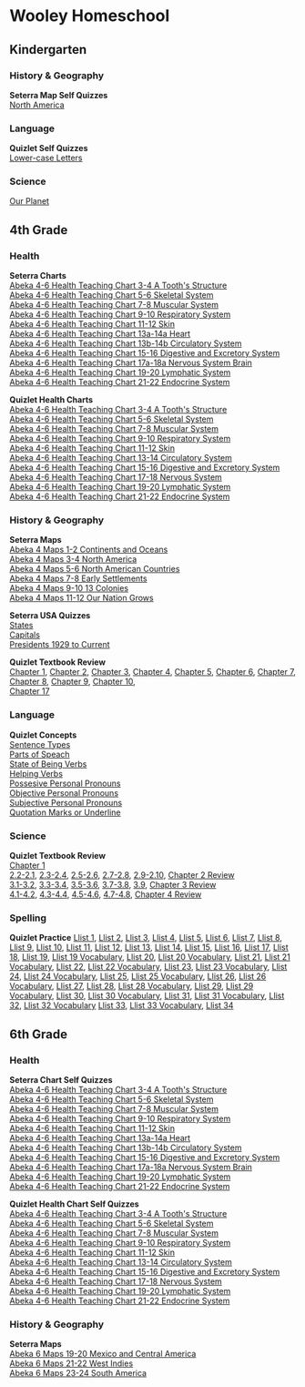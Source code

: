 # Wooley Homeschool

## Kindergarten
### History & Geography
**Seterra Map Self Quizzes**  
[North America](https://www.geoguessr.com/seterra/en/vgp/3015?c=RCSKA)
### Language
**Quizlet Self Quizzes**  
[Lower-case Letters](https://quizlet.com/775919356/lower-case-letters-flash-cards/?funnelUUID=c0534a5b-e626-4e8e-a8ce-ed7b670f159d)
### Science  
[Our Planet](https://www.geoguessr.com/seterra/en/vgp/3123?c=FWNU2)

## 4th Grade
### Health
**Seterra Charts**  
[Abeka 4-6 Health Teaching Chart 3-4 A Tooth's Structure](https://www.geoguessr.com/seterra/en-an/vgp/3859?c=3VAE4)  
[Abeka 4-6 Health Teaching Chart 5-6 Skeletal System](https://www.geoguessr.com/seterra/en-an/vgp/3800?c=EUAHL)  
[Abeka 4-6 Health Teaching Chart 7-8 Muscular System](https://www.geoguessr.com/seterra/en-an/vgp/3811?c=Q5787)  
[Abeka 4-6 Health Teaching Chart 9-10 Respiratory System](https://www.geoguessr.com/seterra/en-an/vgp/3831?c=LKHFR)  
[Abeka 4-6 Health Teaching Chart 11-12 Skin](https://www.geoguessr.com/seterra/en-an/vgp/3804?c=9Y348)  
[Abeka 4-6 Health Teaching Chart 13a-14a Heart](https://www.geoguessr.com/seterra/en-an/vgp/3805?c=VDY8E)  
[Abeka 4-6 Health Teaching Chart 13b-14b Circulatory System](https://www.geoguessr.com/seterra/en-an/vgp/3801?c=ZTK58)  
[Abeka 4-6 Health Teaching Chart 15-16 Digestive and Excretory System](https://www.geoguessr.com/seterra/en-an/vgp/3831?c=LKHFR)  
[Abeka 4-6 Health Teaching Chart 17a-18a Nervous System Brain](https://www.geoguessr.com/seterra/en-an/vgp/3806?c=A4E4A)  
[Abeka 4-6 Health Teaching Chart 19-20 Lymphatic System](https://www.geoguessr.com/seterra/en-an/vgp/3801?c=DUHS8)  
[Abeka 4-6 Health Teaching Chart 21-22 Endocrine System](https://www.geoguessr.com/seterra/en-an/vgp/3801?c=2JFSY)

**Quizlet Health Charts**  
[Abeka 4-6 Health Teaching Chart 3-4 A Tooth's Structure](https://quizlet.com/790032522/abeka-4-6-health-teaching-charts-3-4-a-tooths-structure-diagram/?funnelUUID=db600913-df39-497c-99d8-faeb8f56ac88)  
[Abeka 4-6 Health Teaching Chart 5-6 Skeletal System](https://quizlet.com/790040412/abeka-4-6-health-teaching-charts-5-6-skeletal-system-diagram/?funnelUUID=74d0934a-d93a-4d99-a27e-7b9c1b98ae84)   
[Abeka 4-6 Health Teaching Chart 7-8 Muscular System](https://quizlet.com/790044677/abeka-4-6-health-teaching-charts-7-8-muscular-system-diagram/?funnelUUID=c8b9a453-9a7b-462f-8615-23683eb38149)   
[Abeka 4-6 Health Teaching Chart 9-10 Respiratory System](https://quizlet.com/790053842/abeka-4-6-health-teaching-charts-9-10-respiratory-system-diagram/?funnelUUID=d077285c-be57-4b24-8c00-fde0dc352760)  
[Abeka 4-6 Health Teaching Chart 11-12 Skin](https://quizlet.com/790061783/abeka-4-6-health-teaching-charts-11-12-skin-diagram/?funnelUUID=65c61be2-8b76-4a00-9558-ee708e2b1196)  
[Abeka 4-6 Health Teaching Chart 13-14 Circulatory System](https://quizlet.com/790086606/abeka-4-6-health-teaching-charts-13-14-circulatory-system-diagram/?funnelUUID=9deeb9e4-a125-41bc-b9bb-a8f2ed469391)    
[Abeka 4-6 Health Teaching Chart 15-16 Digestive and Excretory System](https://quizlet.com/790098473/abeka-4-6-health-teaching-charts-11-12-digestive-system-diagram/?funnelUUID=54816406-76d4-45af-b767-f6cbd59c4277)   
[Abeka 4-6 Health Teaching Chart 17-18 Nervous System](https://quizlet.com/790107324/abeka-4-6-health-teaching-charts-17-18-nervous-system-diagram/?funnelUUID=67fc0196-c340-4505-8ba2-4b03348783af)   
[Abeka 4-6 Health Teaching Chart 19-20 Lymphatic System](https://quizlet.com/790111559/abeka-4-6-health-teaching-charts-19-20-lymphatic-system-diagram/?funnelUUID=07fe45e3-d06b-4204-9073-aef3d2fa2d69)   
[Abeka 4-6 Health Teaching Chart 21-22 Endocrine System](https://quizlet.com/790113130/abeka-4-6-health-teaching-charts-21-22-endocrine-system-diagram/?funnelUUID=7046ccd9-7899-46b5-8b5c-ef7145cb6036)

### History & Geography
**Seterra Maps**  
[Abeka 4 Maps 1-2 Continents and Oceans](https://www.geoguessr.com/seterra/en/vgp/3963?c=66QB2)  
[Abeka 4 Maps 3-4 North America](https://www.geoguessr.com/seterra/en/vgp/3452?c=JPSW4)  
[Abeka 4 Maps 5-6 North American Countries](https://www.geoguessr.com/seterra/en/vgp/3962?c=UJMBJ)  
[Abeka 4 Maps 7-8 Early Settlements](https://www.geoguessr.com/seterra/en/vgp/3452?c=2YXEH)  
[Abeka 4 Maps 9-10 13 Colonies](https://www.geoguessr.com/seterra/en/vgp/3044?c=CSJLC)  
[Abeka 4 Maps 11-12 Our Nation Grows](https://www.geoguessr.com/seterra/en/vgp/3362?c=954DH)

**Seterra USA Quizzes**  
[States](https://www.geoguessr.com/seterra/en/vgp/3285?c=WMYLY)  
[Capitals](https://www.geoguessr.com/seterra/en/vgp/3063?c=LVRC5)  
[Presidents 1929 to Current](https://www.geoguessr.com/seterra/en/vgp/3794)

**Quizlet Textbook Review**  
[Chapter 1](https://quizlet.com/722797758/abeka-4-history-chapter-1-flash-cards/?funnelUUID=78fe5ef9-3949-42e9-9ac6-b7e6e9c79bb5), 
[Chapter 2](https://quizlet.com/722847457/abeka-4-history-chapter-2-flash-cards/?funnelUUID=12cd0ec5-cb57-4ced-a875-0b6604139cbf), 
[Chapter 3](https://quizlet.com/722849371/abeka-4-history-chapter-3-flash-cards/?funnelUUID=3df5fa87-4457-4ebc-b408-79e2105842e3), 
[Chapter 4](https://quizlet.com/722851302/abeka-4-history-chapter-4-flash-cards/?funnelUUID=6ad315ee-a443-4e03-bdcb-4effd78849a1), 
[Chapter 5](https://quizlet.com/727354655/abeka-4-history-chapter-5-flash-cards/?funnelUUID=02fc035c-882f-4926-bbc9-d6b906cc1253), 
[Chapter 6](https://quizlet.com/728345375/abeka-4-history-chapter-6-flash-cards/?funnelUUID=5e3a1651-0e1b-4939-947a-3948178e4602), 
[Chapter 7](https://quizlet.com/733206764/abeka-4-history-chapter-7-flash-cards/?funnelUUID=d65affa3-0872-4652-afc7-e84fb833eb68), 
[Chapter 8](https://quizlet.com/744809784/abeka-4-history-chapter-8-flash-cards/?funnelUUID=d1082648-ee03-4374-9d3e-b386a65d312b), 
[Chapter 9](https://quizlet.com/749311925/abeka-4-history-chapter-9-flash-cards/?funnelUUID=d3e99c1c-d919-4c9e-9185-67a49e1a7867), 
[Chapter 10](https://quizlet.com/749314632/abeka-4-history-chapter-10-flash-cards/?funnelUUID=c92e0841-2b66-4cd4-a951-cc4dbfbe071b),  
[Chapter 17](https://quizlet.com/790854708/abeka-4-history-chapter-17-the-world-wars-flash-cards/)

### Language
**Quizlet Concepts**  
[Sentence Types](https://quizlet.com/725409094/abeka-language-sentence-types-flash-cards/?funnelUUID=f5d6ebf4-282d-42a8-b070-797344959538)  
[Parts of Speach](https://quizlet.com/725421299/abeka-language-parts-of-speach-flash-cards/?funnelUUID=e3575154-56bc-44cb-a616-3eb3970ba797)  
[State of Being Verbs](https://quizlet.com/779648256/state-of-being-verbs-flash-cards/?funnelUUID=a76925bb-4ea1-46c9-9077-ca9e4de5f721)  
[Helping Verbs](https://quizlet.com/779650758/helping-verbs-flash-cards/?funnelUUID=00398ea3-7ea2-4704-9415-4658cef97db1)  
[Possesive Personal Pronouns](https://quizlet.com/779658844/possessive-personal-pronouns-flash-cards/?funnelUUID=8cb1aef7-23a0-4701-a7a3-1e9ec3aaa3ec)  
[Objective Personal Pronouns](https://quizlet.com/779657768/objective-personal-pronouns-flash-cards/?funnelUUID=357c4fe7-176c-4f5c-b5cb-090db5a049f6)  
[Subjective Personal Pronouns](https://quizlet.com/779656483/subjective-personal-pronouns-flash-cards/?funnelUUID=3845ac36-92fb-46c8-acc1-8e9a25bf3152)  
[Quotation Marks or Underline](https://quizlet.com/725404154/language-when-to-use-quotation-marks-or-underlining-flash-cards/?funnelUUID=30771039-bff6-49f0-9289-0eb34f924329)

### Science
**Quizlet Textbook Review**  
[Chapter 1](https://quizlet.com/721808214/abeka-4-science-chapter-1-flash-cards/?funnelUUID=7601e7c5-f678-4de0-91b5-08d82edc21d1)  
[2.2-2.1](https://quizlet.com/722198542/abeka-4-science-chapter-2-21-22-flash-cards/?funnelUUID=7b8ead8f-97d9-49c8-b374-b09390af29f0),
[2.3-2.4](https://quizlet.com/724762687/abeka-4-science-chapter-2-23-24-flash-cards/?funnelUUID=0ed1781e-b37a-44b3-859d-b61c447e7033),
[2.5-2.6](https://quizlet.com/724769646/abeka-4-science-chapter-2-25-26-flash-cards/?funnelUUID=6b59d9c6-80d0-4319-b488-b6cba3fa2a26),
[2.7-2.8](https://quizlet.com/724772428/abeka-4-science-chapter-2-27-28-flash-cards/?funnelUUID=74fccfe1-455f-447e-b3d3-15ee8c302a7b),
[2.9-2.10](https://quizlet.com/724766107/abeka-4-science-chapter-2-29-210-flash-cards/?funnelUUID=df129a90-7a70-44fc-b627-19fc60b1ec77),
[Chapter 2 Review](https://quizlet.com/724766432/abeka-4-science-chapter-2-chapter-checkup-flash-cards/?funnelUUID=a4dd517e-f669-4742-9b8d-5efc11dab339)  
[3.1-3.2](https://quizlet.com/724781148/abeka-4-science-chapter-3-31-32-flash-cards/?funnelUUID=73d06470-ae3b-438c-80e4-40cf48bdc247),
[3.3-3.4](https://quizlet.com/724784054/abeka-4-science-chapter-3-33-34-flash-cards/?funnelUUID=bb3a53d7-5075-4c9d-bfe8-6633d1f012d7),
[3.5-3.6](https://quizlet.com/724805339/abeka-4-science-chapter-3-35-36-flash-cards/?funnelUUID=b3690356-b5da-46e1-ae4e-b7bc1ad2d28f),
[3.7-3.8](https://quizlet.com/724807341/abeka-4-science-chapter-3-37-38-flash-cards/?funnelUUID=7516a31c-79d6-442b-b014-72b5af8bc61b),
[3.9](https://quizlet.com/724811299/abeka-4-science-chapter-3-39-flash-cards/?funnelUUID=f1fa4eca-b8af-4848-b685-01c59e871f56),
[Chapter 3 Review](https://quizlet.com/722286476/abeka-4-science-chapter-3-chapter-checkup-flash-cards/?funnelUUID=c35c2b13-5efe-4d9b-84df-3a263f026e29)  
[4.1-4.2](https://quizlet.com/724813660/abeka-4-science-chapter-4-41-42-flash-cards/?funnelUUID=f66adb62-4d34-4532-9592-cb36ce0dd950),
[4.3-4.4](https://quizlet.com/724416171/abeka-4-science-chapter-4-43-44-flash-cards/?funnelUUID=dbb5e245-c935-4eaf-ae1b-62186933dc94),
[4.5-4.6](https://quizlet.com/725374268/abeka-4-science-chapter-4-45-46-flash-cards/?funnelUUID=a10ef52a-3420-4035-9a11-105693b8bbe7),
[4.7-4.8](https://quizlet.com/725378919/abeka-4-science-chapter-4-47-48-flash-cards/?funnelUUID=7f29bc72-fe2a-4ff6-bffa-04b841893201),
[Chapter 4 Review](https://quizlet.com/725388866/abeka-4-science-chapter-4-chapter-checkup-flash-cards/?funnelUUID=c921071f-eae6-48ac-a0a6-e36760ff5ddc)

### Spelling
**Quizlet Practice**
[Llist 1](https://quizlet.com/715500439/abeka-4-spelling-list-1-flash-cards/?funnelUUID=0778a386-1679-4a69-8bbb-b89e1b3f1eb8),
[Llist 2](https://quizlet.com/717752408/abeka-4-spelling-list-2-flash-cards/?funnelUUID=7f611cc3-34c7-4950-b2b8-032d2bee1d8f),
[Llist 3](https://quizlet.com/720030235/abeka-4-spelling-list-3-flash-cards/?funnelUUID=3b3ff569-97a5-47f9-8fc8-31d3e56a52e3),
[Llist 4](https://quizlet.com/721802558/abeka-4-spelling-list-4-flash-cards/?funnelUUID=f3ec0470-e365-4165-9762-09b58976e8b0),
[Llist 5](https://quizlet.com/724361922/abeka-4-spelling-list-5-flash-cards/?funnelUUID=7795ab6a-b6d4-4cb5-b3f8-07c6a1c2921d),
[Llist 6](https://quizlet.com/727119973/abeka-4-spelling-list-6-flash-cards/?funnelUUID=8ef25d6b-7cd5-4530-aca0-764962beba82),
[Llist 7](https://quizlet.com/731244312/abeka-4-spelling-list-7-flash-cards/?funnelUUID=5bfdd803-badf-4576-afb9-0b186e19c3fc),
[Llist 8](https://quizlet.com/736432526/abeka-4-spelling-list-8-flash-cards/?funnelUUID=139b312c-3f6f-4588-8946-be1eec6a41df),
[Llist 9](https://quizlet.com/738256891/abeka-4-spelling-list-9-flash-cards/?funnelUUID=e211a556-1d1f-4f9f-bbc7-e50a5a2e129e),
[Llist 10](https://quizlet.com/741878531/abeka-4-spelling-list-10-flash-cards/?funnelUUID=dac97a91-1d36-4324-ac6d-8ee498907eb3),
[Llist 11](https://quizlet.com/744294221/abeka-4-spelling-list-11-flash-cards/?funnelUUID=c7d99379-d0cd-4800-9d23-23fa0ccd7fd6),
[Llist 12](https://quizlet.com/747543950/abeka-4-spelling-list-12-flash-cards/?funnelUUID=c19599fe-4f09-4482-b998-5745cbc85dd7),
[Llist 13](https://quizlet.com/750910766/abeka-4-spelling-list-13-flash-cards/?funnelUUID=5ac8b2cc-2d22-441e-82e7-1a617c1aabc2),
[Llist 14](https://quizlet.com/752928924/abeka-4-spelling-list-14-flash-cards/?funnelUUID=9465f794-7b38-43dd-9933-b003215e9323),
[Llist 15](https://quizlet.com/769163018/abeka-4-spelling-list-15-practice-test-flash-cards/?funnelUUID=0a6e3416-7e85-4790-8716-561e5b95f413),
[Llist 16](https://quizlet.com/771363252/abeka-4-spelling-list-16-practice-test-flash-cards/?funnelUUID=1e4125c0-6e93-4d1c-b3c5-696edeb89f8c),
[Llist 17](https://quizlet.com/774502828/abeka-4-spelling-list-17-flash-cards/?funnelUUID=1f5b5ec8-b69e-4957-8754-5148db12d884),
[Llist 18](https://quizlet.com/776485279/abeka-4-spelling-list-18-vocabulary-flash-cards/?funnelUUID=e56c79ac-c201-4e9a-b41a-39140b7f31b3),
[Llist 19](https://quizlet.com/777922193/abeka-4-spelling-list-19-flash-cards/?funnelUUID=c10eb263-de59-4190-a48b-3392c4374247),
[Llist 19 Vocabulary](https://quizlet.com/777922398/abeka-4-spelling-list-19-vocabulary-flash-cards/?funnelUUID=d0445d84-98f0-4dd8-b8ac-381e0ef11c17),
[Llist 20](https://quizlet.com/777922529/abeka-4-spelling-list-20-flash-cards/?funnelUUID=9c6dc317-60c8-412c-9bfb-35206f8b25bc),
[Llist 20 Vocabulary](https://quizlet.com/777922642/abeka-4-spelling-list-20-vocabulary-flash-cards/?funnelUUID=8f798288-5bc5-48a0-bae2-1f71b0331119),
[Llist 21](https://quizlet.com/777922767/abeka-4-spelling-list-21-flash-cards/?funnelUUID=bef2ce3e-9d97-46ed-bdb4-f11ae442ed12),
[Llist 21 Vocabulary](https://quizlet.com/777922907/abeka-4-spelling-list-21-vocabulary-flash-cards/?funnelUUID=ddc5d3e5-2f96-469f-9956-5210696fe2d4),
[Llist 22](https://quizlet.com/777923015/abeka-4-spelling-list-22-flash-cards/?funnelUUID=3bcb8915-1417-4578-a613-12c584d7f037),
[Llist 22 Vocabulary](https://quizlet.com/777923123/abeka-4-spelling-list-22-vocabulary-flash-cards/?funnelUUID=9ff49ba2-b6fb-4d8c-9c87-541213d3781d),
[Llist 23](https://quizlet.com/777923260/abeka-4-spelling-list-23-flash-cards/?funnelUUID=80607f2e-62ef-4a4e-97b8-9e1aba2f7188),
[Llist 23 Vocabulary](https://quizlet.com/777923368/abeka-4-spelling-list-23-vocabulary-flash-cards/?funnelUUID=092dc557-1b25-4637-821f-2a7ffcfabce6),
[Llist 24](https://quizlet.com/777923480/abeka-4-spelling-list-24-flash-cards/?funnelUUID=c96f7f49-01c8-40df-8826-d144b47f2a4f),
[Llist 24 Vocabulary](https://quizlet.com/777923615/abeka-4-spelling-list-24-vocabulary-flash-cards/?funnelUUID=aceb0a81-136d-4beb-a4a1-4b7533210812),
[Llist 25](https://quizlet.com/777923745/abeka-4-spelling-list-25-flash-cards/?funnelUUID=7a95fb67-81da-47a0-96a6-73ab78483cb1),
[Llist 25 Vocabulary](https://quizlet.com/777923851/abeka-4-spelling-list-25-vocabulary-flash-cards/?funnelUUID=6119898a-ad05-4144-8c84-a6d98701de36),
[Llist 26](https://quizlet.com/777923947/abeka-4-spelling-list-26-flash-cards/?funnelUUID=c447ecf1-a9a1-4b46-bffe-69a6a4ddd99d),
[Llist 26 Vocabulary](https://quizlet.com/777924065/abeka-4-spelling-list-26-vocabulary-flash-cards/?funnelUUID=4e52acf0-60f4-4d2b-98a5-40e1f278dc5c),
[Llist 27](https://quizlet.com/777924163/abeka-4-spelling-list-27-vocabulary-review-flash-cards/?funnelUUID=f9c8b4e9-dbf1-4051-a536-6d4a6261ce71),
[Llist 28](https://quizlet.com/777924287/abeka-4-spelling-list-28-flash-cards/?funnelUUID=45b6bfe0-116a-4366-b8ff-58d163897a27),
[Llist 28 Vocabulary](https://quizlet.com/777924423/abeka-4-spelling-list-28-vocabulary-flash-cards/?funnelUUID=c77137bc-3411-4995-8957-26c0d2ab5fcc),
[Llist 29](https://quizlet.com/777924557/abeka-4-spelling-list-29-flash-cards/?funnelUUID=3c19557f-0591-4754-b43e-3c840f425567),
[Llist 29 Vocabulary](https://quizlet.com/777924719/abeka-4-spelling-list-29-vocabulary-flash-cards/?funnelUUID=c8e6420c-86fa-4868-bfd4-604915576bee),
[Llist 30](https://quizlet.com/777924815/abeka-4-spelling-list-30-flash-cards/?funnelUUID=7c5727ec-3358-4f85-b72f-ac6dd23b5070),
[Llist 30 Vocabulary](https://quizlet.com/777924957/abeka-4-spelling-list-30-vocabulary-flash-cards/?funnelUUID=02b4835a-087e-4516-b0f3-3daaf8a470b3),
[Llist 31](https://quizlet.com/777925065/abeka-4-spelling-list-31-flash-cards/?funnelUUID=27edc623-63c6-42ba-b8fa-88faad6ac9aa),
[Llist 31 Vocabulary](https://quizlet.com/777925167/abeka-4-spelling-list-31-vocabulary-flash-cards/?funnelUUID=96362cd0-7947-462d-aa4b-0a03e44f3827),
[Llist 32](https://quizlet.com/777925294/abeka-4-spelling-list-32-flash-cards/?funnelUUID=c17793ac-7c1c-4439-8cf6-1db5110b7442),
[Llist 32 Vocabulary](https://quizlet.com/777925383/abeka-4-spelling-list-32-vocabulary-flash-cards/?funnelUUID=328dde5b-c2da-4a1c-ba48-f32eef8fd9b1)
[Llist 33](https://quizlet.com/777925488/abeka-4-spelling-list-33-flash-cards/?funnelUUID=4a988f87-891b-4c4b-9f6d-2b1f1116fe02),
[Llist 33 Vocabulary](https://quizlet.com/777925590/abeka-4-spelling-list-33-vocabulary-flash-cards/?funnelUUID=c860dd89-e2c6-48ea-b752-dd3db1ef0f99),
[Llist 34](https://quizlet.com/777925704/abeka-4-spelling-list-34-vocabulary-review-flash-cards/?funnelUUID=4bca13d1-e7a7-4983-8c22-a32d4311ace8)

## 6th Grade
### Health
**Seterra Chart Self Quizzes**  
[Abeka 4-6 Health Teaching Chart 3-4 A Tooth's Structure](https://www.geoguessr.com/seterra/en-an/vgp/3859?c=3VAE4)  
[Abeka 4-6 Health Teaching Chart 5-6 Skeletal System](https://www.geoguessr.com/seterra/en-an/vgp/3800?c=EUAHL)  
[Abeka 4-6 Health Teaching Chart 7-8 Muscular System](https://www.geoguessr.com/seterra/en-an/vgp/3811?c=Q5787)  
[Abeka 4-6 Health Teaching Chart 9-10 Respiratory System](https://www.geoguessr.com/seterra/en-an/vgp/3831?c=LKHFR)  
[Abeka 4-6 Health Teaching Chart 11-12 Skin](https://www.geoguessr.com/seterra/en-an/vgp/3804?c=9Y348)  
[Abeka 4-6 Health Teaching Chart 13a-14a Heart](https://www.geoguessr.com/seterra/en-an/vgp/3805?c=VDY8E)  
[Abeka 4-6 Health Teaching Chart 13b-14b Circulatory System](https://www.geoguessr.com/seterra/en-an/vgp/3801?c=ZTK58)  
[Abeka 4-6 Health Teaching Chart 15-16 Digestive and Excretory System](https://www.geoguessr.com/seterra/en-an/vgp/3831?c=LKHFR)  
[Abeka 4-6 Health Teaching Chart 17a-18a Nervous System Brain](https://www.geoguessr.com/seterra/en-an/vgp/3806?c=A4E4A)  
[Abeka 4-6 Health Teaching Chart 19-20 Lymphatic System](https://www.geoguessr.com/seterra/en-an/vgp/3801?c=DUHS8)  
[Abeka 4-6 Health Teaching Chart 21-22 Endocrine System](https://www.geoguessr.com/seterra/en-an/vgp/3801?c=2JFSY)

**Quizlet Health Chart Self Quizzes**  
[Abeka 4-6 Health Teaching Chart 3-4 A Tooth's Structure](https://quizlet.com/790032522/abeka-4-6-health-teaching-charts-3-4-a-tooths-structure-diagram/?funnelUUID=db600913-df39-497c-99d8-faeb8f56ac88)  
[Abeka 4-6 Health Teaching Chart 5-6 Skeletal System](https://quizlet.com/790040412/abeka-4-6-health-teaching-charts-5-6-skeletal-system-diagram/?funnelUUID=74d0934a-d93a-4d99-a27e-7b9c1b98ae84)   
[Abeka 4-6 Health Teaching Chart 7-8 Muscular System](https://quizlet.com/790044677/abeka-4-6-health-teaching-charts-7-8-muscular-system-diagram/?funnelUUID=c8b9a453-9a7b-462f-8615-23683eb38149)   
[Abeka 4-6 Health Teaching Chart 9-10 Respiratory System](https://quizlet.com/790053842/abeka-4-6-health-teaching-charts-9-10-respiratory-system-diagram/?funnelUUID=d077285c-be57-4b24-8c00-fde0dc352760)  
[Abeka 4-6 Health Teaching Chart 11-12 Skin](https://quizlet.com/790061783/abeka-4-6-health-teaching-charts-11-12-skin-diagram/?funnelUUID=65c61be2-8b76-4a00-9558-ee708e2b1196)  
[Abeka 4-6 Health Teaching Chart 13-14 Circulatory System](https://quizlet.com/790086606/abeka-4-6-health-teaching-charts-13-14-circulatory-system-diagram/?funnelUUID=9deeb9e4-a125-41bc-b9bb-a8f2ed469391)    
[Abeka 4-6 Health Teaching Chart 15-16 Digestive and Excretory System](https://quizlet.com/790098473/abeka-4-6-health-teaching-charts-11-12-digestive-system-diagram/?funnelUUID=54816406-76d4-45af-b767-f6cbd59c4277)   
[Abeka 4-6 Health Teaching Chart 17-18 Nervous System](https://quizlet.com/790107324/abeka-4-6-health-teaching-charts-17-18-nervous-system-diagram/?funnelUUID=67fc0196-c340-4505-8ba2-4b03348783af)   
[Abeka 4-6 Health Teaching Chart 19-20 Lymphatic System](https://quizlet.com/790111559/abeka-4-6-health-teaching-charts-19-20-lymphatic-system-diagram/?funnelUUID=07fe45e3-d06b-4204-9073-aef3d2fa2d69)   
[Abeka 4-6 Health Teaching Chart 21-22 Endocrine System](https://quizlet.com/790113130/abeka-4-6-health-teaching-charts-21-22-endocrine-system-diagram/?funnelUUID=7046ccd9-7899-46b5-8b5c-ef7145cb6036)
### History & Geography
**Seterra Maps**  
[Abeka 6 Maps 19-20 Mexico and Central America](https://www.geoguessr.com/seterra/en/vgp/3079?c=A4795)  
[Abeka 6 Maps 21-22 West Indies](https://www.geoguessr.com/seterra/en/vgp/3129?c=QDSDY)  
[Abeka 6 Maps 23-24 South America](https://www.geoguessr.com/seterra/en/vgp/3017?c=KGNXH)
